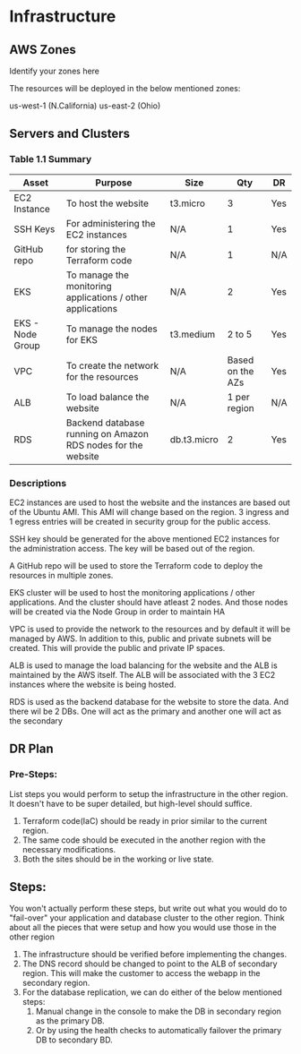 # Infrastructure

## AWS Zones
Identify your zones here

The resources will be deployed in the below mentioned zones:

us-west-1 (N.California)
us-east-2 (Ohio)

## Servers and Clusters

### Table 1.1 Summary
| Asset      | Purpose           | Size                                                                   | Qty                                                             | DR                                                                                                           |
|------------|-------------------|------------------------------------------------------------------------|-----------------------------------------------------------------|--------------------------------------------------------------------------------------------------------------|
| EC2 Instance | To host the website | t3.micro | 3 | Yes |
| SSH Keys | For administering the EC2 instances | N/A | 1 | Yes |
| GitHub repo | for storing the Terraform code | N/A | 1 | N/A |
| EKS | To manage the monitoring applications / other applications | N/A | 2 | Yes |
| EKS - Node Group | To manage the nodes for EKS | t3.medium | 2 to 5 | Yes |
| VPC  | To create the network for the resources | N/A | Based on the AZs | Yes |
| ALB | To load balance the website | N/A | 1 per region | N/A |
| RDS | Backend database running on Amazon RDS nodes for the website | db.t3.micro | 2 | Yes |

### Descriptions

EC2 instances are used to host the website and the instances are based out of the Ubuntu AMI. This AMI will change based on the region. 3 ingress and 1 egress entries will be created in security group for the public access.

SSH key should be generated for the above mentioned EC2 instances for the administration access. The key will be based out of the region.

A GitHub repo will be used to store the Terraform code to deploy the resources in multiple zones.

EKS cluster will be used to host the monitoring applications / other applications. And the cluster should have atleast 2 nodes. And those nodes will be created via the Node Group in order to maintain HA

VPC is used to provide the network to the resources and by default it will be managed by AWS. In addition to this, public and private subnets will be created. This will provide the public and private IP spaces.

ALB is used to manage the load balancing for the website and the ALB is maintained by the AWS itself. The ALB will be associated with the 3 EC2 instances where the website is being hosted.

RDS is used as the backend database for the website to store the data. And there wil be 2 DBs. One will act as the primary and another one will act as the secondary

## DR Plan
### Pre-Steps:
List steps you would perform to setup the infrastructure in the other region. It doesn't have to be super detailed, but high-level should suffice.

1. Terraform code(IaC) should be ready in prior similar to the current region.
2. The same code should be executed in the another region with the necessary modifications.
3. Both the sites should be in the working or live state.

## Steps:
You won't actually perform these steps, but write out what you would do to "fail-over" your application and database cluster to the other region. Think about all the pieces that were setup and how you would use those in the other region

1. The infrastructure should be verified before implementing the changes.
2. The DNS record should be changed to point to the ALB of secondary region. This will make the customer to access the webapp in the secondary region.
3. For the database replication, we can do either of the below mentioned steps:
   1. Manual change in the console to make the DB in secondary region as the primary DB.
   2. Or by using the health checks to automatically failover the primary DB to secondary BD.